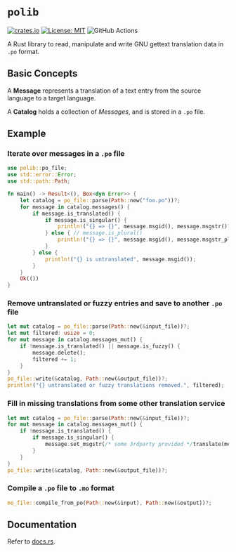 # `polib`

[![crates.io](https://img.shields.io/crates/v/polib.svg)](https://crates.io/crates/polib)
[![License: MIT](https://img.shields.io/badge/License-MIT-yellow.svg)](https://opensource.org/licenses/MIT)
![GitHub Actions](https://github.com/BrettDong/polib/actions/workflows/test.yaml/badge.svg)

A Rust library to read, manipulate and write GNU gettext translation data in `.po` format.

## Basic Concepts

A **Message** represents a translation of a text entry from the source language to a target language. 

A **Catalog** holds a collection of _Messages_, and is stored in a `.po` file. 

## Example

### Iterate over messages in a `.po` file

```rust
use polib::po_file;
use std::error::Error;
use std::path::Path;

fn main() -> Result<(), Box<dyn Error>> {
    let catalog = po_file::parse(Path::new("foo.po"))?;
    for message in catalog.messages() {
        if message.is_translated() {
            if message.is_singular() {
                println!("{} => {}", message.msgid(), message.msgstr()?);
            } else { // message.is_plural()
                println!("{} => {}", message.msgid(), message.msgstr_plural()?.join(", "));
            }
        } else {
            println!("{} is untranslated", message.msgid());
        }
    }
    Ok(())
}
```

### Remove untranslated or fuzzy entries and save to another `.po` file

```rust
let mut catalog = po_file::parse(Path::new(&input_file))?;
let mut filtered: usize = 0;
for mut message in catalog.messages_mut() {
    if !message.is_translated() || message.is_fuzzy() {
        message.delete();
        filtered += 1;
    }
}
po_file::write(&catalog, Path::new(&output_file))?;
println!("{} untranslated or fuzzy translations removed.", filtered);
```

### Fill in missing translations from some other translation service

```rust
let mut catalog = po_file::parse(Path::new(&input_file))?;
for mut message in catalog.messages_mut() {
    if !message.is_translated() {
        if message.is_singular() {
            message.set_msgstr(/* some 3rdparty provided */translate(message.msgid()))?;
        }
    }
}
po_file::write(&catalog, Path::new(&output_file))?;
```

### Compile a `.po` file to `.mo` format

```rust
mo_file::compile_from_po(Path::new(&input), Path::new(&output))?;
```

## Documentation

Refer to [docs.rs](https://docs.rs/polib).
